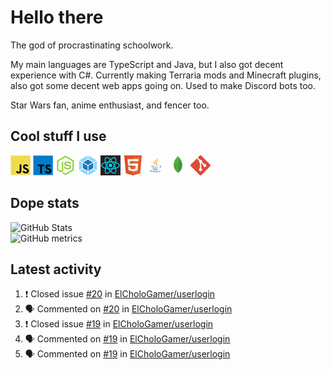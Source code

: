 # Hello there

The god of procrastinating schoolwork.

My main languages are TypeScript and Java, but I also got decent experience with C#. Currently making Terraria mods and Minecraft plugins, also got some decent web apps going on. Used to make Discord bots too.

Star Wars fan, anime enthusiast, and fencer too.

## Cool stuff I use

![JavaScript][javascript]
![TypeScript][typescript]
![Node.js][node]
![Webpack][webpack]
![React][react]
![HTML][html]
![Java][java]
![MongoDB][mongodb]
![Git][git]

## Dope stats

![GitHub Stats](https://github-readme-stats.vercel.app/api?username=ElCholoGamer&theme=tokyonight)
<br />
![GitHub metrics](https://metrics.lecoq.io/ElCholoGamer?template=terminal&base.header=0&base.activity=0&base.community=0&base.repositories=0&base.metadata=0&languages=1)

## Latest activity

<!--START_SECTION:activity-->

1. ❗️ Closed issue [#20](https://github.com/ElCholoGamer/userlogin/issues/20) in [ElCholoGamer/userlogin](https://github.com/ElCholoGamer/userlogin)
2. 🗣 Commented on [#20](https://github.com/ElCholoGamer/userlogin/issues/20) in [ElCholoGamer/userlogin](https://github.com/ElCholoGamer/userlogin)
3. ❗️ Closed issue [#19](https://github.com/ElCholoGamer/userlogin/issues/19) in [ElCholoGamer/userlogin](https://github.com/ElCholoGamer/userlogin)
4. 🗣 Commented on [#19](https://github.com/ElCholoGamer/userlogin/issues/19) in [ElCholoGamer/userlogin](https://github.com/ElCholoGamer/userlogin)
5. 🗣 Commented on [#19](https://github.com/ElCholoGamer/userlogin/issues/19) in [ElCholoGamer/userlogin](https://github.com/ElCholoGamer/userlogin)
<!--END_SECTION:activity-->

[userlogin]: https://www.spigotmc.org/resources/userlogin.80669/
[javascript]: https://raw.githubusercontent.com/ElCholoGamer/ElCholoGamer/master/icons/javascript.png
[typescript]: https://raw.githubusercontent.com/ElCholoGamer/ElCholoGamer/master/icons/typescript.png
[java]: https://raw.githubusercontent.com/ElCholoGamer/ElCholoGamer/master/icons/java.png
[node]: https://raw.githubusercontent.com/ElCholoGamer/ElCholoGamer/master/icons/node.png
[react]: https://raw.githubusercontent.com/ElCholoGamer/ElCholoGamer/master/icons/react.png
[webpack]: https://raw.githubusercontent.com/ElCholoGamer/ElCholoGamer/master/icons/webpack.png
[html]: https://raw.githubusercontent.com/ElCholoGamer/ElCholoGamer/master/icons/html.png
[git]: https://raw.githubusercontent.com/ElCholoGamer/ElCholoGamer/master/icons/git.png
[mongodb]: https://raw.githubusercontent.com/ElCholoGamer/ElCholoGamer/master/icons/mongodb.png
